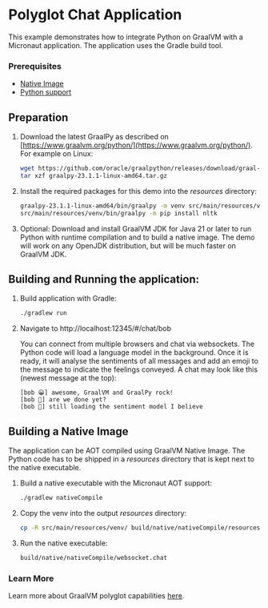 # Polyglot Chat Application

This example demonstrates how to integrate Python on GraalVM with a Micronaut application.
The application uses the Gradle build tool.

### Prerequisites
- [Native Image](https://www.graalvm.org/latest/reference-manual/native-image/)
- [Python support](https://www.graalvm.org/latest/reference-manual/python/)

## Preparation

1. Download the latest GraalPy as described on [https://www.graalvm.org/python/](https://www.graalvm.org/python/). For example on Linux:
    ```bash
    wget https://github.com/oracle/graalpython/releases/download/graal-23.1.1/graalpy-23.1.1-linux-amd64.tar.gz
    tar xzf graalpy-23.1.1-linux-amd64.tar.gz
    ```

2. Install the required packages for this demo into the _resources_ directory:
   ```bash
   graalpy-23.1.1-linux-amd64/bin/graalpy -m venv src/main/resources/venv
   src/main/resources/venv/bin/graalpy -m pip install nltk
   ```

3. Optional: Download and install GraalVM JDK for Java 21 or later to run Python with runtime compilation and to build a native image.
   The demo will work on any OpenJDK distribution, but will be much faster on GraalVM JDK.

## Building and Running the application:

1. Build application with Gradle:
    ```bash
    ./gradlew run
    ```

2. Navigate to http://localhost:12345/#/chat/bob

    You can connect from multiple browsers and chat via websockets.
    The Python code will load a language model in the background.
    Once it is ready, it will analyse the sentiments of all messages and add an emoji to the message to indicate the feelings conveyed.
    A chat may look like this (newest message at the top):

    ```
    [bob 😀] awesome, GraalVM and GraalPy rock!
    [bob 🫥] are we done yet?
    [bob 💬] still loading the sentiment model I believe
    ```

## Building a Native Image

The application can be AOT compiled using GraalVM Native Image.
The Python code has to be shipped in a _resources_ directory that is kept next to the native executable.

1. Build a native executable with the Micronaut AOT support:
   ```bash
   ./gradlew nativeCompile
   ```

2. Copy the venv into the output _resources_ directory:
   ```bash
   cp -R src/main/resources/venv/ build/native/nativeCompile/resources/python/
   ```

3. Run the native executable:
   ```bash
   build/native/nativeCompile/websocket.chat
   ```

### Learn More 

Learn more about GraalVM polyglot capabilities [here](https://www.graalvm.org/latest/reference-manual/polyglot-programming/).
